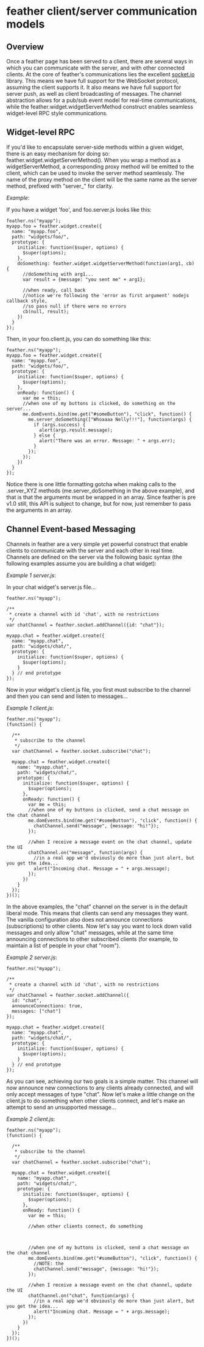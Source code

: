 # feather client/server communication models #

## Overview ##
Once a feather page has been served to a client, there are several ways in which you can communicate with the server, and with other connected clients. At the core of feather's communications lies the excellent [socket.io](http://socket.io) library. This means we have full support for the WebSocket protocol, assuming the client supports it. It also means we have full support for server push, as well as client broadcasting of messages. The channel abstraction allows for a pub/sub event model for real-time communications, while the feather.widget.widgetServerMethod construct enables seamless widget-level RPC style communications.

## Widget-level RPC ##
If you'd like to encapsulate server-side methods within a given widget, there is an easy mechanism for doing so: feather.widget.widgetServerMethod(). When you wrap a method as a widgetServerMethod, a corresponding proxy method will be emitted to the client, which can be used to invoke the server method seamlessly. The name of the proxy method on the client will be the same name as the server method, prefixed with "server_" for clarity.

_Example_:

  If you have a widget 'foo', and foo.server.js looks like this:

    feather.ns("myapp");    
    myapp.foo = feather.widget.create({
      name: "myapp.foo",
      path: "widgets/foo/",
      prototype: {
        initialize: function($super, options) {
          $super(options);
        },
        doSomething: feather.widget.widgetServerMethod(function(arg1, cb) {
          //doSomething with arg1...
          var result = {message: "you sent me" + arg1};
          
          //when ready, call back 
          //notice we're following the 'error as first argument' nodejs callback style,
          //so pass null if there were no errors
          cb(null, result);
        })
      }		
    });  
  
  Then, in your foo.client.js, you can do something like this:

    feather.ns("myapp");    
    myapp.foo = feather.widget.create({
      name: "myapp.foo",
      path: "widgets/foo/",
      prototype: {
        initialize: function($super, options) {
          $super(options);
        },
        onReady: function() {
          var me = this;
          //when one of my buttons is clicked, do something on the server...
          me.domEvents.bind(me.get("#someButton"), "click", function() {
            me.server_doSomething(["Whoaaaa Nelly!!!"], function(args) {
              if (args.success) {
                alert(args.result.message);
              } else {
                alert("There was an error. Message: " + args.err);
              }
            });
          });
        })
      }		
    });

  Notice there is one little formatting gotcha when making calls to the .server_XYZ methods (me.server_doSomething in the above example), and that is that the arguments must be wrapped in an array. Since feather is pre v1.0 still, this API is subject to change, but for now, just remember to pass the arguments in an array.
    
## Channel Event-based Messaging ##
Channels in feather are a very simple yet powerful construct that enable clients to communicate with the server and each other in real time. Channels are defined on the server via the following basic syntax (the following examples assume you are building a chat widget):

_Example 1 server.js_:
  
  In your chat widget's server.js file...

    feather.ns("myapp");
    
    /**
     * create a channel with id 'chat', with no restrictions
     */
    var chatChannel = feather.socket.addChannel({id: "chat"});
    
    myapp.chat = feather.widget.create({
      name: "myapp.chat",
      path: "widgets/chat/",
      prototype: {
        initialize: function($super, options) {
          $super(options);
        }
      } // end prototype
    });
    
  Now in your widget's client.js file, you first must subscribe to the channel and then you can send and listen to messages...
  
_Example 1 client.js_:

    feather.ns("myapp");
    (function() {  
    
      /**
       * subscribe to the channel
       */
      var chatChannel = feather.socket.subscribe("chat");
      
      myapp.chat = feather.widget.create({
        name: "myapp.chat",
        path: "widgets/chat/",
        prototype: {
          initialize: function($super, options) {
            $super(options);
          },
          onReady: function() {
            var me = this;
            //when one of my buttons is clicked, send a chat message on the chat channel
            me.domEvents.bind(me.get("#someButton"), "click", function() {
              chatChannel.send("message", {message: "hi!"});
            });
            
            //when I receive a message event on the chat channel, update the UI
            chatChannel.on("message", function(args) {
              //in a real app we'd obviously do more than just alert, but you get the idea...
              alert("Incoming chat. Message = " + args.message);
            });
          })
        }   
      });
    })(); 

  In the above examples, the "chat" channel on the server is in the default liberal mode. This means that clients can send any messages they want. The vanilla configuration also does not announce connections (subscriptions) to other clients. Now let's say you want to lock down valid messages and only allow "chat" messages, while at the same time announcing connections to other subscribed clients (for example, to maintain a list of people in your chat "room").

_Example 2 server.js_:
  
    feather.ns("myapp");
    
    /**
     * create a channel with id 'chat', with no restrictions
     */
    var chatChannel = feather.socket.addChannel({
      id: "chat",
      announceConnections: true,
      messages: ["chat"]
    });
    
    myapp.chat = feather.widget.create({
      name: "myapp.chat",
      path: "widgets/chat/",
      prototype: {
        initialize: function($super, options) {
          $super(options);
        }
      } // end prototype
    });

  As you can see, achieving our two goals is a simple matter. This channel will now announce new connections to any clients already connected, and will only accept messages of type "chat". Now let's make a little change on the client.js to do something when other clients connect, and let's make an attempt to send an unsupported message...

_Example 2 client.js_:

    feather.ns("myapp");
    (function() {  
    
      /**
       * subscribe to the channel
       */
      var chatChannel = feather.socket.subscribe("chat");
      
      myapp.chat = feather.widget.create({
        name: "myapp.chat",
        path: "widgets/chat/",
        prototype: {
          initialize: function($super, options) {
            $super(options);
          },
          onReady: function() {
            var me = this;

            //when other clients connect, do something



            //when one of my buttons is clicked, send a chat message on the chat channel
            me.domEvents.bind(me.get("#someButton"), "click", function() {
              //NOTE: the 
              chatChannel.send("message", {message: "hi!"});
            });
            
            //when I receive a message event on the chat channel, update the UI
            chatChannel.on("chat", function(args) {
              //in a real app we'd obviously do more than just alert, but you get the idea...
              alert("Incoming chat. Message = " + args.message);
            });
          })
        }   
      });
    })(); 